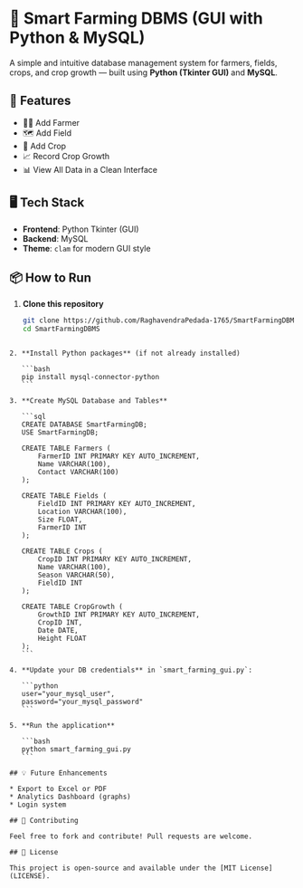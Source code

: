 # 🌾 Smart Farming DBMS (GUI with Python & MySQL)

A simple and intuitive database management system for farmers, fields, crops, and crop growth — built using **Python (Tkinter GUI)** and **MySQL**.

## 🧰 Features

- 👨‍🌾 Add Farmer
- 🗺️ Add Field
- 🌱 Add Crop
- 📈 Record Crop Growth
- 📊 View All Data in a Clean Interface

## 🖥️ Tech Stack

- **Frontend**: Python Tkinter (GUI)
- **Backend**: MySQL
- **Theme**: `clam` for modern GUI style

## 📦 How to Run

1. **Clone this repository**
   ```bash
   git clone https://github.com/RaghavendraPedada-1765/SmartFarmingDBMS.git
   cd SmartFarmingDBMS
````

2. **Install Python packages** (if not already installed)

   ```bash
   pip install mysql-connector-python
   ```

3. **Create MySQL Database and Tables**

   ```sql
   CREATE DATABASE SmartFarmingDB;
   USE SmartFarmingDB;

   CREATE TABLE Farmers (
       FarmerID INT PRIMARY KEY AUTO_INCREMENT,
       Name VARCHAR(100),
       Contact VARCHAR(100)
   );

   CREATE TABLE Fields (
       FieldID INT PRIMARY KEY AUTO_INCREMENT,
       Location VARCHAR(100),
       Size FLOAT,
       FarmerID INT
   );

   CREATE TABLE Crops (
       CropID INT PRIMARY KEY AUTO_INCREMENT,
       Name VARCHAR(100),
       Season VARCHAR(50),
       FieldID INT
   );

   CREATE TABLE CropGrowth (
       GrowthID INT PRIMARY KEY AUTO_INCREMENT,
       CropID INT,
       Date DATE,
       Height FLOAT
   );
   ```

4. **Update your DB credentials** in `smart_farming_gui.py`:

   ```python
   user="your_mysql_user",
   password="your_mysql_password"
   ```

5. **Run the application**

   ```bash
   python smart_farming_gui.py
   ```

## 💡 Future Enhancements

* Export to Excel or PDF
* Analytics Dashboard (graphs)
* Login system

## 🤝 Contributing

Feel free to fork and contribute! Pull requests are welcome.

## 📜 License

This project is open-source and available under the [MIT License](LICENSE).
